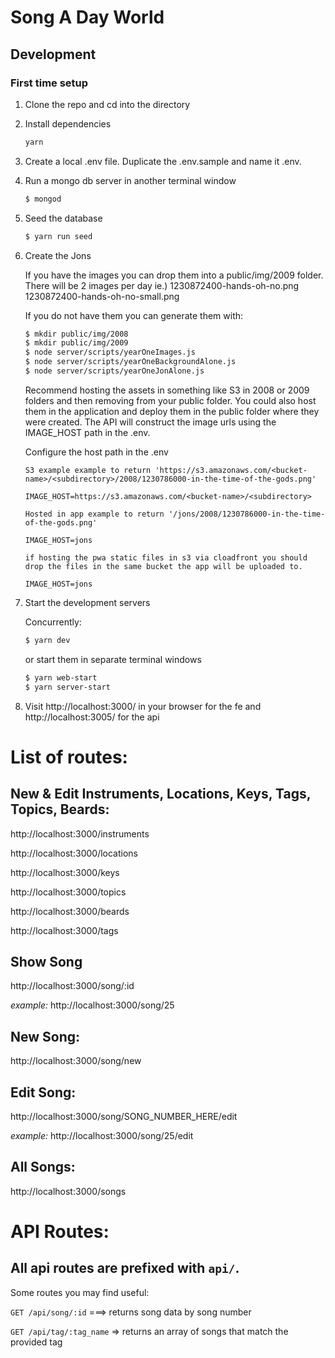 # Song A Day World

## Development

### First time setup

1. Clone the repo and cd into the directory
2. Install dependencies

   ```bash
   yarn
   ```

3. Create a local .env file. Duplicate the .env.sample and name it .env.

4. Run a mongo db server in another terminal window

   ```bash
   $ mongod
   ```

5. Seed the database

   ```bash
   $ yarn run seed
   ```

6. Create the Jons

   If you have the images you can drop them into a public/img/2009 folder. There will be 2 images per day ie.)
   1230872400-hands-oh-no.png
   1230872400-hands-oh-no-small.png

   If you do not have them you can generate them with:

   ```bash
   $ mkdir public/img/2008
   $ mkdir public/img/2009
   $ node server/scripts/yearOneImages.js
   $ node server/scripts/yearOneBackgroundAlone.js
   $ node server/scripts/yearOneJonAlone.js
   ```

   Recommend hosting the assets in something like S3 in 2008 or 2009 folders and then removing from your public folder. You could also host them in the application and deploy them in the public folder where they were created. The API will construct the image urls using the IMAGE_HOST path in the .env.

   Configure the host path in the .env

   ```
   S3 example example to return 'https://s3.amazonaws.com/<bucket-name>/<subdirectory>/2008/1230786000-in-the-time-of-the-gods.png'

   IMAGE_HOST=https://s3.amazonaws.com/<bucket-name>/<subdirectory>
   ```

   ```
   Hosted in app example to return '/jons/2008/1230786000-in-the-time-of-the-gods.png'

   IMAGE_HOST=jons
   ```

   ```
   if hosting the pwa static files in s3 via cloadfront you should drop the files in the same bucket the app will be uploaded to.

   IMAGE_HOST=jons

   ```

7. Start the development servers

   Concurrently:

   ```bash
   $ yarn dev
   ```

   or start them in separate terminal windows

   ```bash
   $ yarn web-start
   $ yarn server-start
   ```

8. Visit http://localhost:3000/ in your browser for the fe and http://localhost:3005/ for the api

# List of routes:

## New & Edit Instruments, Locations, Keys, Tags, Topics, Beards:

http://localhost:3000/instruments

http://localhost:3000/locations

http://localhost:3000/keys

http://localhost:3000/topics

http://localhost:3000/beards

http://localhost:3000/tags

## Show Song

http://localhost:3000/song/:id

_example:_ http://localhost:3000/song/25

## New Song:

http://localhost:3000/song/new

## Edit Song:

http://localhost:3000/song/SONG_NUMBER_HERE/edit

_example:_ http://localhost:3000/song/25/edit

## All Songs:

http://localhost:3000/songs

# API Routes:

## All api routes are prefixed with `api/`.

Some routes you may find useful:

`GET /api/song/:id` ===> returns song data by song number

`GET /api/tag/:tag_name` => returns an array of songs that match the provided tag
